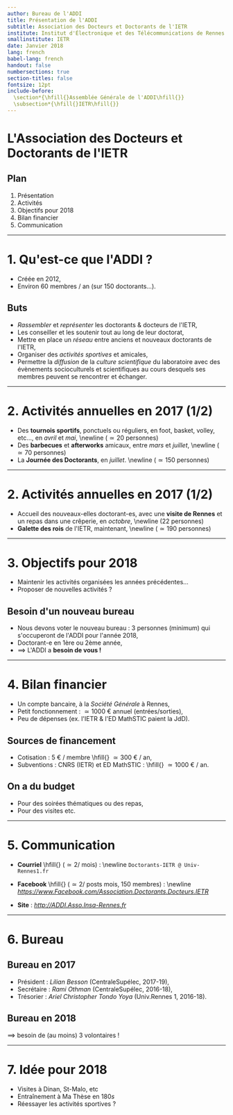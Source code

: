 ```yaml
---
author: Bureau de l'ADDI
title: Présentation de l'ADDI
subtitle: Association des Docteurs et Doctorants de l'IETR
institute: Institut d'Électronique et des Télécommunications de Rennes (IETR)
smallinstitute: IETR
date: Janvier 2018
lang: french
babel-lang: french
handout: false
numbersections: true
section-titles: false
fontsize: 12pt
include-before:
  \section*{\hfill{}Assemblée Générale de l'ADDI\hfill{}}
  \subsection*{\hfill{}IETR\hfill{}}
---
```


# L'Association des Docteurs et Doctorants de l'IETR

## Plan
1. Présentation
2. Activités
3. Objectifs pour $2018$
4. Bilan financier
5. Communication

---

# 1. Qu'est-ce que l'ADDI ?
- Créée en $2012$,
- Environ $60$ membres $/$ an (sur $150$ doctorants…).

## Buts
- *Rassembler* et *représenter* les doctorants & docteurs de l'IETR,
- Les conseiller et les soutenir tout au long de leur doctorat,
- Mettre en place un *réseau* entre anciens et nouveaux doctorants de l'IETR,
- Organiser des *activités sportives* et amicales,
- Permettre la *diffusion* de la *culture scientifique* du laboratoire avec des évènements socioculturels et scientifiques au cours desquels ses membres peuvent se rencontrer et échanger.

---

# 2. Activités annuelles en $2017$ (1/2)

- Des **tournois sportifs**, ponctuels ou réguliers, en foot, basket, volley, etc…, en *avril* et *mai*, \newline
  ($\simeq 20$ personnes)
- Des **barbecues** et **afterworks** amicaux, entre *mars* et *juillet*, \newline
  ($\simeq 70$ personnes)
- La **Journée des Doctorants**, en *juillet*. \newline
  ($\simeq 150$ personnes)

---

# 2. Activités annuelles en $2017$ (1/2)

- Accueil des nouveaux-elles doctorant-es, avec une **visite de Rennes** et un repas dans une crêperie, en *octobre*, \newline
  ($22$ personnes)
- **Galette des rois** de l'IETR, maintenant, \newline
  ($\simeq 190$ personnes)

---

# 3. Objectifs pour $2018$

- Maintenir les activités organisées les années précédentes…
- Proposer de nouvelles activités ?

## Besoin d'un nouveau bureau
- Nous devons voter le nouveau bureau : $3$ personnes (minimum) qui s'occuperont de l'ADDI pour l'année $2018$,
- Doctorant-e en 1ère ou 2ème année,
- $\implies$ L'ADDI a **besoin de vous !**

---

# 4. Bilan financier

- Un compte bancaire, à la *Société Générale* à Rennes,
- Petit fonctionnement : $\simeq 1000$ € annuel (entrées/sorties),
- Peu de dépenses (ex. l'IETR & l'ED MathSTIC paient la JdD).

## Sources de financement
- Cotisation : $5$ € $/$ membre \hfill{} $\simeq 300$ € $/$ an,
- Subventions : CNRS (IETR) et ED MathSTIC : \hfill{} $\simeq 1000$ € $/$ an.

## On a du budget
- Pour des soirées thématiques ou des repas,
- Pour des visites etc.

---

# 5. Communication

- **Courriel** \hfill{} ($\simeq 2 /$ mois) : \newline
  `Doctorants-IETR @ Univ-Rennes1.fr`

- **Facebook** \hfill{} ($\simeq 2 /$ posts mois, $150$ membres) : \newline
  *https://www.Facebook.com/Association.Doctorants.Docteurs.IETR*

- **Site** :
  *http://ADDI.Asso.Insa-Rennes.fr*

---

# 6. Bureau
## Bureau en $2017$
- Président : *Lilian Besson* (CentraleSupélec, $2017$-$19$),
- Secrétaire : *Rami Othman* (CentraleSupélec, $2016$-$18$),
- Trésorier : *Ariel Christopher Tondo Yoya* (Univ.Rennes 1, $2016$-$18$).

## Bureau en $2018$
$\implies$ besoin de (au moins) $3$ volontaires !

---

# 7. Idée pour $2018$
- Visites à Dinan, St-Malo, etc
- Entraînement à Ma Thèse en $180s$
- Réessayer les activités sportives ?
